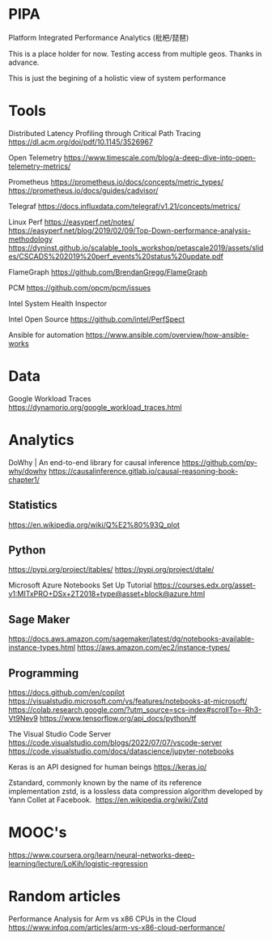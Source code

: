 # PIPA
Platform Integrated Performance Analytics (枇杷/琵琶)

This is a place holder for now. Testing access from multiple geos. Thanks in advance.

This is just the begining of a holistic view of system performance

# Tools
Distributed Latency Profiling through Critical Path Tracing
https://dl.acm.org/doi/pdf/10.1145/3526967

Open Telemetry
https://www.timescale.com/blog/a-deep-dive-into-open-telemetry-metrics/

Prometheus
https://prometheus.io/docs/concepts/metric_types/
https://prometheus.io/docs/guides/cadvisor/

Telegraf
https://docs.influxdata.com/telegraf/v1.21/concepts/metrics/

Linux Perf
https://easyperf.net/notes/
https://easyperf.net/blog/2019/02/09/Top-Down-performance-analysis-methodology
https://dyninst.github.io/scalable_tools_workshop/petascale2019/assets/slides/CSCADS%202019%20perf_events%20status%20update.pdf

FlameGraph
https://github.com/BrendanGregg/FlameGraph

PCM
https://github.com/opcm/pcm/issues

Intel System Health Inspector


Intel Open Source
https://github.com/intel/PerfSpect

Ansible for automation
https://www.ansible.com/overview/how-ansible-works

# Data
Google Workload Traces
https://dynamorio.org/google_workload_traces.html

# Analytics
DoWhy | An end-to-end library for causal inference
https://github.com/py-why/dowhy
https://causalinference.gitlab.io/causal-reasoning-book-chapter1/

## Statistics
https://en.wikipedia.org/wiki/Q%E2%80%93Q_plot 

## Python
https://pypi.org/project/itables/
https://pypi.org/project/dtale/

Microsoft Azure Notebooks Set Up Tutorial
https://courses.edx.org/asset-v1:MITxPRO+DSx+2T2018+type@asset+block@azure.html

## Sage Maker
https://docs.aws.amazon.com/sagemaker/latest/dg/notebooks-available-instance-types.html
https://aws.amazon.com/ec2/instance-types/


## Programming
https://docs.github.com/en/copilot
https://visualstudio.microsoft.com/vs/features/notebooks-at-microsoft/
https://colab.research.google.com/?utm_source=scs-index#scrollTo=-Rh3-Vt9Nev9
https://www.tensorflow.org/api_docs/python/tf

The Visual Studio Code Server
https://code.visualstudio.com/blogs/2022/07/07/vscode-server
https://code.visualstudio.com/docs/datascience/jupyter-notebooks

Keras is an API designed for human beings
https://keras.io/

Zstandard, commonly known by the name of its reference implementation zstd, is a lossless data compression algorithm developed by Yann Collet at Facebook. 
https://en.wikipedia.org/wiki/Zstd

# MOOC's
https://www.coursera.org/learn/neural-networks-deep-learning/lecture/LoKih/logistic-regression

# Random articles 
Performance Analysis for Arm vs x86 CPUs in the Cloud
https://www.infoq.com/articles/arm-vs-x86-cloud-performance/